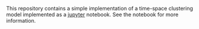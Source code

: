 This repository contains a simple implementation of a time-space clustering model implemented as a [jupyter](http://jupyter.org/) notebook. See the notebook for more information.